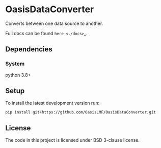 # OasisDataConverter

Converts between one data source to another.

Full docs can be found `here <./docs>`_.

## Dependencies

### System

python 3.8+

## Setup

To install the latest development version run:

```
pip install git+https://github.com/OasisLMF/OasisDataConverter.git
```

## License

The code in this project is licensed under BSD 3-clause license.
